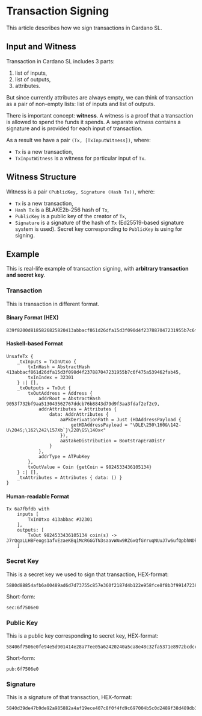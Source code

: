 # Transaction Signing

This article describes how we sign transactions in Cardano SL.

## Input and Witness

Transaction in Cardano SL includes 3 parts:

1. list of inputs,
2. list of outputs,
3. attributes.

But since currently attributes are always empty, we can think of transaction as
a pair of non-empty lists: list of inputs and list of outputs.

There is important concept: **witness**. A witness is a proof that a transaction
is allowed to spend the funds it spends. A separate witness contains a signature
and is provided for each input of transaction.

As a result we have a pair `(Tx, [TxInputWitness])`, where:

* `Tx` is a new transaction,
* `TxInputWitness` is a witness for particular input of `Tx`.

## Witness Structure

Witness is a pair `(PublicKey, Signature (Hash Tx))`, where:

* `Tx` is a new transaction,
* `Hash Tx` is a BLAKE2b-256 hash of `Tx`,
* `PublicKey` is a public key of the creator of `Tx`,
* `Signature` is a signature of the hash of `Tx` (Ed25519-based signature system is used).
  Secret key corresponding to `PublicKey` is using for signing.

## Example

This is real-life example of transaction signing, with **arbitrary transaction and secret key**.

### Transaction

This is transaction in different format.

#### Binary Format (HEX)

```
839f8200d8185826825820413abbacf861d26dfa15d3f090d4f237887047231955b7c6f475a539462fab45197e2dff9f8282d818583a83581c9053f732bf9aa513043562767ddcb76b8843d79d9f3aa3fdaf2ef2c9a101575610faa0268e2d55cc533ba2f29d5862607de41d8c783c001ab9417a371b0022e75c718b01aeffa0
```

#### Haskell-based Format

```
UnsafeTx {
    _txInputs = TxInUtxo {
        txInHash = AbstractHash 413abbacf861d26dfa15d3f090d4f237887047231955b7c6f475a539462fab45,
        txInIndex = 32301
    } :| [],
    _txOutputs = TxOut {
        txOutAddress = Address {
            addrRoot = AbstractHash 9053f732bf9aa513043562767ddcb76b8843d79d9f3aa3fdaf2ef2c9,
            addrAttributes = Attributes {
                data: AddrAttributes {
                    aaPkDerivationPath = Just (HDAddressPayload {
                        getHDAddressPayload = "\DLE\250\160&\142-U\204S;\162\242\157Xb`}\228\GS\140x<"
                    }),
                    aaStakeDistribution = BootstrapEraDistr
                }
            },
            addrType = ATPubKey
        },
        txOutValue = Coin {getCoin = 9824533436105134}
    } :| [],
    _txAttributes = Attributes { data: () }
}
```

#### Human-readable Format

```
Tx 6a7fbfdb with
    inputs [
        TxInUtxo 413abbac #32301
    ],
    outputs: [
        TxOut 9824533436105134 coin(s) -> J7rQqaLLHBFeogs1afvEzaeKBqiMcRGGGTN3saavWAw9RZGxQfGYruqNUuJ7w6ufQpbhNDkfPCyarqcY4tPUJTXnivcHt
    ]
```

### Secret Key

This is a secret key we used to sign that transaction, HEX-format:

```
5880d88854afb6a00489ad6d7d73755c857e360f2187d4b122e958fce8f8b3f991472384113c6e4d203a5a099201e5080c40eb8992b90043c5ced0153fde21efdd516f7506e0fe94e5d901414e28a77ee05a62420240a5ca8e48c32fa5371e8972bcdccaf868303c264f4a416ac3e49ca6cb4b2938d9318bd61cdf6b8c0067445d20
```

Short-form:

```
sec:6f7506e0
```

### Public Key

This is a public key corresponding to secret key, HEX-format:

```
58406f7506e0fe94e5d901414e28a77ee05a62420240a5ca8e48c32fa5371e8972bcdccaf868303c264f4a416ac3e49ca6cb4b2938d9318bd61cdf6b8c0067445d20
```

Short-form:

```
pub:6f7506e0
```

### Signature

This is a signature of that transaction, HEX-format:

```
5840d39de47b9de92a985882a4af19ece407c8f0f4fd9c697004b5c0d2489f38d489db35e1d36364306e70175ed7d9099270753c00e480df12d57182458c2196ce0a
```
